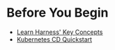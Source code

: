 # Before You Begin

* [Learn Harness' Key Concepts](../../../getting-started/learn-harness-key-concepts.md)
* [Kubernetes CD Quickstart](../../onboard-cd/cd-quickstarts/kubernetes-cd-quickstart.md)
